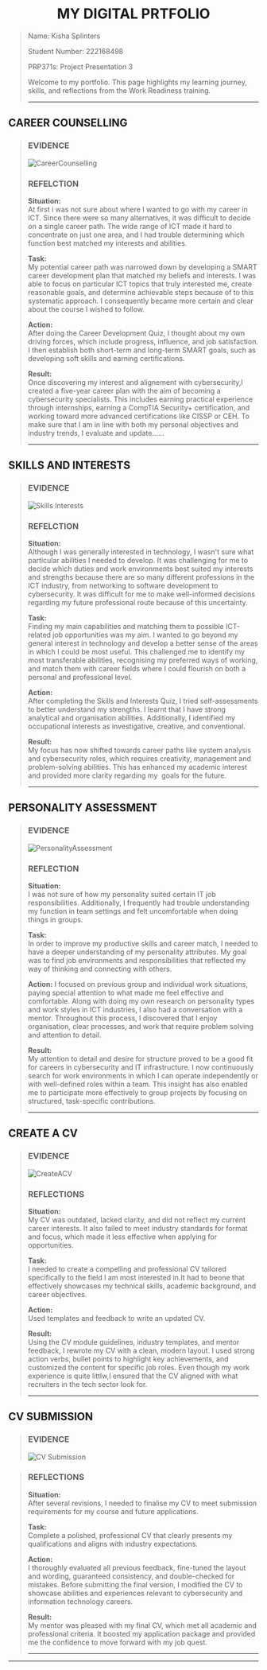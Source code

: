 <h1 align="center">MY DIGITAL PRTFOLIO</h1>

>Name: Kisha Splinters
>
>Student Number: 222168498
>
>PRP371s: Project Presentation 3
>
> Welcome to my portfolio. This page highlights my learning journey, skills, and reflections from the Work Readiness training.
>
>---

## CAREER COUNSELLING
>### EVIDENCE
> ![CareerCounselling](https://github.com/user-attachments/assets/38c26acb-7bcd-49e2-a87a-275b84ca0360)
>
>### REFELCTION
>**Situation:**  
>At first i was not sure about where I wanted to go with my career in ICT. Since there were so many alternatives, it was difficult to decide on a single career path. The wide range of ICT made it hard to concentrate on just one area, and I had trouble determining which function best matched my interests and abilities.
>
>**Task:**  
>My potential career path was narrowed down by developing a SMART career development plan that matched my beliefs and interests. I was able to focus on particular ICT topics that truly interested me, create reasonable goals, and determine achievable steps because of to this systematic approach. I consequently became more certain and clear about the course I wished to follow.
>
>**Action:**  
>After doing the Career Development Quiz, I thought about my own driving forces, which include progress, influence, and job satisfaction. I then establish both short-term and long-term SMART goals, such as developing soft skills and earning certifications.
>
>**Result:**  
>Once discovering my interest and alignement with cybersecurity,I created a five-year career plan with the aim of becoming a cybersecurity specialists. This includes earning practical experience through internships, earning a CompTIA Security+ certification, and working toward more advanced certifications like CISSP or CEH. To make sure that I am in line with both my personal objectives and industry trends, I evaluate and update......
>
>
>---

## SKILLS AND INTERESTS 
>### EVIDENCE
>![Skills Interests](https://github.com/user-attachments/assets/0f4d2fbd-eb03-485d-9c6d-cf6e1ee65563) 
>
>### REFELCTION
>**Situation:**  
>Although I was generally interested in technology, I wasn't sure what particular abilities I needed to develop. It was challenging for me to decide which duties and work environments best suited my interests and strengths because there are so many different professions in the ICT industry, from networking to software development to cybersecurity. It was difficult for me to make well-informed decisions regarding my future professional route because of this uncertainty.
>
>**Task:**  
>Finding my main capabilities and matching them to possible ICT-related job opportunities was my aim. I wanted to go beyond my general interest in technology and develop a better sense of the areas in which I could be most useful. This challenged me to identify my most transferable abilities, recognising my preferred ways of working, and match them with career fields where I could flourish on both a personal and professional level.
>
>**Action:**  
>After completing the Skills and Interests Quiz, I tried self-assessments to better understand my strengths. I learnt that I have strong analytical and organisation abilities. Additionally, I identified my occupational interests as investigative, creative, and conventional.     
>
>**Result:**  
>My focus has now shifted towards career paths like system analysis and cybersecurity roles, which requires creativity, management and problem-solving abilities. This has enhanced my academic interest and provided more clarity regarding my  goals for the future.
>
>---

## PERSONALITY ASSESSMENT
>### EVIDENCE
>![PersonalityAssessment](https://github.com/user-attachments/assets/baae3de3-c17a-4541-a98b-704f047c532a)
>
>### REFLECTION
>**Situation:**  
>I was not sure of how my personality suited certain IT job responsibilities. Additionally, I frequently had trouble understanding my function in team settings and felt uncomfortable when doing things in groups.
>
>**Task:**  
>In order to improve my productive skills and career match, I needed to have a deeper understanding of my personality attributes. My goal was to find job environments and responsibilities that reflected my way of thinking and connecting with others.
>
>**Action:**
>I focused on previous group and individual work situations, paying special attention to what made me feel effective and comfortable. Along with doing my own research on personality types and work styles in ICT industries, I also had a conversation with a mentor. Throughout this process, I discovered that I enjoy organisation, clear processes, and work that require problem solving and attention to detail.
>
>**Result:**  
>My attention to detail and desire for structure proved to be a good fit for careers in cybersecurity and IT infrastructure. I now continuously search for work environments in which I can operate independently or with well-defined roles within a team. This insight has also enabled me to participate more effectively to group projects by focusing on structured, task-specific contributions.
>
>---

## CREATE A CV 
>### EVIDENCE
>![CreateACV](https://github.com/user-attachments/assets/69afed2d-54b8-4268-ae8f-4bf32b721264)
>
>### REFLECTIONS
>**Situation:**  
>My CV was outdated, lacked clarity, and did not reflect my current career interests. It also failed to meet industry standards for format and focus, which made it less effective when applying for opportunities.
>
>**Task:**  
> I needed to create a compelling and professional CV tailored specifically to the field I am most interested in.It had to beone that effectively showcases my technical skills, academic background, and career objectives.  
>
>**Action:**  
>   Used templates and feedback to write an updated CV.  
>
>**Result:**  
> Using the CV module guidelines, industry templates, and mentor feedback, I rewrote my CV with a clean, modern layout. I used strong action verbs, bullet points to highlight key achievements, and customized the content for specific job roles. Even though my work experience is quite littlw,I ensured that the CV aligned with what recruiters in the tech sector look for.
>
>---

## CV SUBMISSION 
>### EVIDENCE
>![CV Submission](https://github.com/user-attachments/assets/ba720c25-e8f4-4e3c-8b12-f75cc6018ed8)

>### REFLECTIONS
>**Situation:**  
> After several revisions, I needed to finalise my CV to meet submission requirements for my course and future applications.
>
>**Task:**  
> Complete a polished, professional CV that clearly presents my qualifications and aligns with industry expectations. 
>
>**Action:**  
>I thoroughly evaluated all previous feedback, fine-tuned the layout and wording, guaranteed consistency, and double-checked for mistakes. Before submitting the final version, I modified the CV to showcase abilities and experiences relevant to cybersecurity and information technology careers. 
>
>**Result:**  
>My mentor was pleased with my final CV, which met all academic and professional criteria. It boosted my application package and provided me the confidence to move forward with my job quest.
>
>---

---
